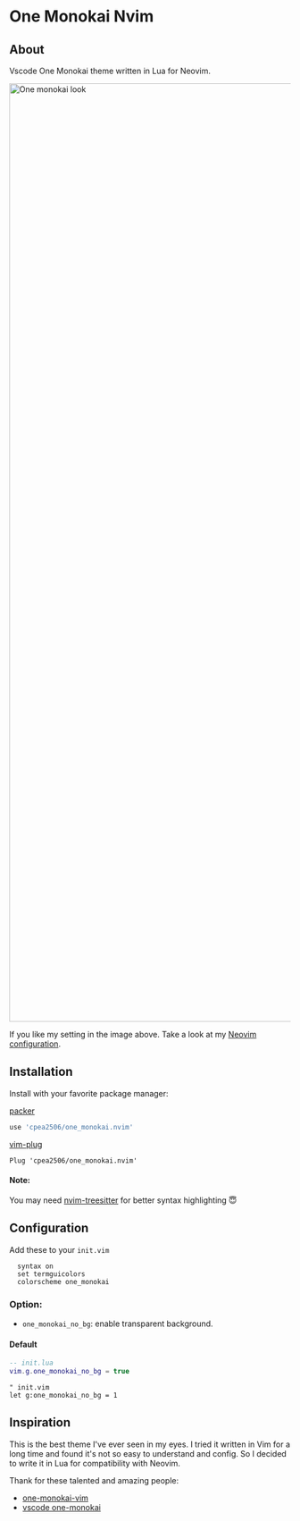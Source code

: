 # One Monokai Nvim
## About
Vscode One Monokai theme written in Lua for Neovim.

<img width="1680" alt="One monokai look" src="https://user-images.githubusercontent.com/42694704/139383485-ae0be75e-225f-468a-9ce3-ba8cad20ff4c.png">

If you like my setting in the image above. Take a look at my [Neovim configuration](https://github.com/cpea2506/peavim).

## Installation
Install with your favorite package manager:

[packer](https://github.com/wbthomason/packer.nvim)

```lua
use 'cpea2506/one_monokai.nvim'
```

[vim-plug](https://github.com/junegunn/vim-plug)

```vim
Plug 'cpea2506/one_monokai.nvim'
```

#### Note: 
You may need [nvim-treesitter](https://github.com/nvim-treesitter/nvim-treesitter) for better syntax highlighting 😇

## Configuration

Add these to your `init.vim`
```vim
  syntax on
  set termguicolors
  colorscheme one_monokai
```

### Option:
- `one_monokai_no_bg`: enable transparent background.

#### Default
```lua
-- init.lua
vim.g.one_monokai_no_bg = true
```
```vim
" init.vim
let g:one_monokai_no_bg = 1
```

## Inspiration
This is the best theme I've ever seen in my eyes. I tried it written in Vim for a long time and found it's not so easy to understand and config. So I decided to write it in Lua for compatibility with Neovim.

Thank for these talented and amazing people:

- [one-monokai-vim](https://github.com/fratajczak/one-monokai-vim)
- [vscode one-monokai](https://github.com/azemoh/vscode-one-monokai)
